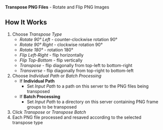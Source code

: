 **Transpose PNG Files** - Rotate and Flip PNG Images

## How It Works
1. Choose _Transpose Type_
    - _Rotate 90° Left_ - counter-clockwise rotation 90°
    - _Rotate 90° Right_ - clockwise rotation 90°
    - _Rotate 180°_ - rotation 180°
    - _Flip Left-Right_ - flip horizontally
    - _Flip Top-Bottom_ - flip vertically
    - _Transpose_ - flip diagonally from top-left to bottom-right
    - _Transverse_ - flip diagonally from top-right to bottom-left
1. Choose _Individual Path_ or _Batch Processing_
    - If **Individual Path**
        - Set _Input Path_ to a path on this server to the PNG files being transposed
    - If **Batch Processing**
        - Set _Input Path_ to a directory on this server containing PNG frame groups to be transposed
1. Click _Transpose_ or _Transpose Batch_
1. Each PNG file processed and resaved according to the selected transpose type

